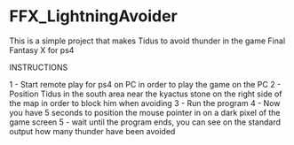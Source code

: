 # FFX_LightningAvoider
This is a simple project that makes Tidus to avoid thunder in the game Final Fantasy X for ps4

INSTRUCTIONS

  1 - Start remote play for ps4 on PC in order to play the game on the PC
  2 - Position Tidus in the south area near the kyactus stone on the right side of the map in order to block him when avoiding
  3 - Run the program
  4 - Now you have 5 seconds to position the mouse pointer in on a dark pixel of the game screen
  5 - wait until the program ends, you can see on the standard output how many thunder have been avoided
